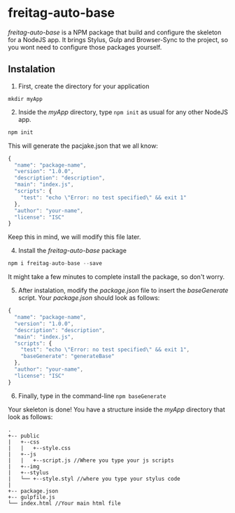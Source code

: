 # freitag-auto-base

_freitag-auto-base_ is a NPM package that build and configure the skeleton for a NodeJS app. It brings Stylus, Gulp and Browser-Sync to the project, so you wont need to configure those packages yourself.

## Instalation 

1. First, create the directory for your application
``` 
mkdir myApp 
```
2. Inside the _myApp_ directory, type ```npm init``` as usual for any other NodeJS app.
```javascript 
npm init
```
This will generate the pacjake.json that we all know:
```javascript 
{
  "name": "package-name",
  "version": "1.0.0",
  "description": "description",
  "main": "index.js",
  "scripts": {
    "test": "echo \"Error: no test specified\" && exit 1"
  },
  "author": "your-name",
  "license": "ISC"
}
```
Keep this in mind, we will modify this file later.

4. Install the _freitag-auto-base_ package
```javascript
npm i freitag-auto-base --save
```
It might take a few minutes to complete install the package, so don't worry.

5. After instalation, modify the _package.json_ file to insert the _baseGenerate_ script. Your _package.json_ should look as follows:

```javascript 
{
  "name": "package-name",
  "version": "1.0.0",
  "description": "description",
  "main": "index.js",
  "scripts": {
    "test": "echo \"Error: no test specified\" && exit 1",
    "baseGenerate": "generateBase"
  },
  "author": "your-name",
  "license": "ISC"
}
```

6. Finally, type in the command-line ``` npm baseGenerate ```

Your skeleton is done! You have a structure inside the _myApp_ directory that look as follows:
```
.
+-- public
|   +--css
|   |   +--style.css
|   +--js
|   |   +--script.js //Where you type your js scripts
|   +--img
|   +--stylus
|   └── +--style.styl //where you type your stylus code
|
+-- package.json
+-- gulpfile.js
└── index.html //Your main html file
```